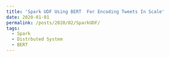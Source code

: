 ```yaml
---
title: 'Spark UDF Using BERT  For Encoding Tweets In Scale'
date: 2020-01-01
permalink: /posts/2020/02/SparkUDF/
tags:
  - Spark
  - Distrbuted System
  - BERT
---
```



 
